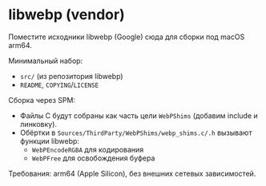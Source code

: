 # libwebp (vendor)

Поместите исходники libwebp (Google) сюда для сборки под macOS arm64.

Минимальный набор:
- `src/` (из репозитория libwebp)
- `README`, `COPYING`/`LICENSE`

Сборка через SPM:
- Файлы C будут собраны как часть цели `WebPShims` (добавим include и линковку).
- Обёртки в `Sources/ThirdParty/WebPShims/webp_shims.c/.h` вызывают функции libwebp:
  - `WebPEncodeRGBA` для кодирования
  - `WebPFree` для освобождения буфера

Требования: arm64 (Apple Silicon), без внешних сетевых зависимостей.
